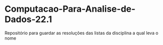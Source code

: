 # Computacao-Para-Analise-de-Dados-22.1
Repositório para guardar as resoluções das listas da disciplina a qual leva o nome
